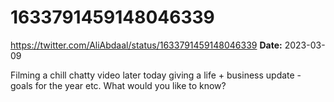# 1633791459148046339
https://twitter.com/AliAbdaal/status/1633791459148046339
**Date:** 2023-03-09

Filming a chill chatty video later today giving a life + business update - goals for the year etc. What would you like to know?
